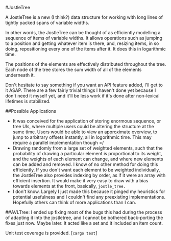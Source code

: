 #JostleTree

A JostleTree is a new (I think?) data structure for working with long lines of tightly packed spans of variable widths.

In other words, the JostleTree can be thought of as efficiently modelling a sequence of items of variable widths. It allows operations such as jumping to a position and getting whatever item is there, and, resizing items, in so doing, repositioning every one of the items after it. It does this in logarithmic time.

The positions of the elements are effectively distributed throughout the tree. Each node of the tree stores the sum width of all of the elements underneath it.

Don't hesitate to say something if you want an API feature added, I'll get to it ASAP. There are a few fairly trivial things I haven't done yet because I don't need it myself yet, and it'll be less work if it's done after non-lexical lifetimes is stabilized.

##Possible Applications

* It was conceived for the application of storing enormous sequence, or tree UIs, where multiple users could be altering the structure at the same time. Users would be able to view an approximate overview, to jump to arbitrary offsets instantly, all in logorithmic time. This may require a parallel implementation though =/
* Drawing randomly from a large set of weighted elements, such that the probability of drawing a particular element is proportional to its weight, and the weights of each element can change, and where new elements can be added and removed. I know of no other method for doing this efficiently. If you don't want each element to be weighted individually, the JostleTree also provides indexing by order, as if it were an array with efficient insertion. It would make it very easy to draw with a bias towards elements at the front, basically, `jostle_tree.`
* I don't know. Largely I just made this because it pinged my heuristics for potential usefulness and I couldn't find any preexisting implementations. Hopefully others can think of more applications than I can.

##AVLTree:
I ended up fixing most of the bugs this had during the process of adapting it into the jostletree, and I cannot be bothered back-porting the fixes just now. Maybe later. It acted like a set and it included an item count.

Unit test coverage is provided. [`cargo test`]
